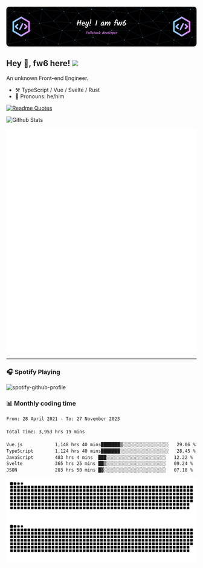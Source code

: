 ![Header](github-header-image.png)

## Hey 👋, fw6 here! <img src="https://github.githubassets.com/images/mona-whisper.gif" height="24" />


An unknown Front-end Engineer.

-   :hammer_and_pick: TypeScript / Vue / Svelte / Rust
-   :man: Pronouns: he/him


[![Readme Quotes](https://quotes-github-readme.vercel.app/api?type=horizontal&theme=algolia)](https://github.com/piyushsuthar/github-readme-quotes)



![Github Stats](https://github-readme-stats.vercel.app/api?username=fw6&bg_color=30,e96443,904e95&title_color=fff&text_color=fff)

![](https://raw.githubusercontent.com/fw6/github-stats-transparent/output/generated/overview.svg)
![](https://raw.githubusercontent.com/fw6/github-stats-transparent/output/generated/languages.svg)


---

### 🎧 Spotify Playing

<!-- ![spotify-github-profile](/img/default.svg) -->

![spotify-github-profile](https://spotify-github-profile.vercel.app/api/view.svg?uid=r6wn4hdvypv0lkzyrj0e0pjct&cover_image=true&theme=default&show_offline=true&background_color=9a10ad&interchange=true&bar_color_cover=true)



### :bar_chart: Monthly coding time 

<!--START_SECTION:waka-->

```txt
From: 28 April 2021 - To: 27 November 2023

Total Time: 3,953 hrs 19 mins

Vue.js            1,148 hrs 40 mins███████▒░░░░░░░░░░░░░░░░░   29.06 %
TypeScript        1,124 hrs 40 mins███████░░░░░░░░░░░░░░░░░░   28.45 %
JavaScript        483 hrs 4 mins  ███░░░░░░░░░░░░░░░░░░░░░░   12.22 %
Svelte            365 hrs 25 mins ██▒░░░░░░░░░░░░░░░░░░░░░░   09.24 %
JSON              283 hrs 50 mins █▓░░░░░░░░░░░░░░░░░░░░░░░   07.18 %
```

<!--END_SECTION:waka-->




![github contribution grid snake animation](https://raw.githubusercontent.com/platane/platane/output/github-contribution-grid-snake-dark.svg#gh-dark-mode-only)![github contribution grid snake animation](https://raw.githubusercontent.com/platane/platane/output/github-contribution-grid-snake.svg#gh-light-mode-only)
